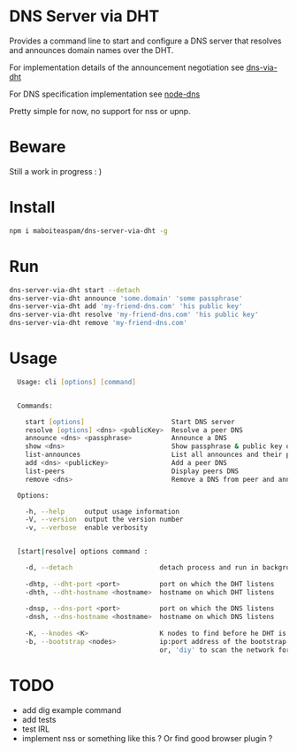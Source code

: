 # DNS Server via DHT

Provides a command line to start and configure a DNS server 
that resolves and announces domain names over the DHT.

For implementation details of the announcement negotiation
see [dns-via-dht](https://github.com/maboiteaspam/dns-via-dht)

For DNS specification implementation
see [node-dns](https://github.com/tjfontaine/node-dns)

Pretty simple for now, no support for nss or upnp.

# Beware

Still a work in progress : )

# Install

```zsh
npm i maboiteaspam/dns-server-via-dht -g
```

# Run

```zsh
dns-server-via-dht start --detach
dns-server-via-dht announce 'some.domain' 'some passphrase'
dns-server-via-dht add 'my-friend-dns.com' 'his public key'
dns-server-via-dht resolve 'my-friend-dns.com' 'his public key'
dns-server-via-dht remove 'my-friend-dns.com'
```

# Usage

```zsh
  Usage: cli [options] [command]


  Commands:

    start [options]                      Start DNS server
    resolve [options] <dns> <publicKey>  Resolve a peer DNS
    announce <dns> <passphrase>          Announce a DNS
    show <dns>                           Show passphrase & public key of a dns
    list-announces                       List all announces and their public key
    add <dns> <publicKey>                Add a peer DNS
    list-peers                           Display peers DNS
    remove <dns>                         Remove a DNS from peer and announced DNS lists

  Options:

    -h, --help     output usage information
    -V, --version  output the version number
    -v, --verbose  enable verbosity


  [start|resolve] options command :

    -d, --detach                      detach process and run in background
    
    -dhtp, --dht-port <port>          port on which the DHT listens
    -dhth, --dht-hostname <hostname>  hostname on which DHT listens
    
    -dnsp, --dns-port <port>          port on which the DNS listens
    -dnsh, --dns-hostname <hostname>  hostname on which DNS listens
    
    -K, --knodes <K>                  K nodes to find before he DHT is ready
    -b, --bootstrap <nodes>           ip:port address of the bootstrap nodes, 
                                      or, 'diy' to scan the network for the BT DHT
```

# TODO

- add dig example command
- add tests
- test IRL
- implement nss or something like this ? Or find good browser plugin ?

